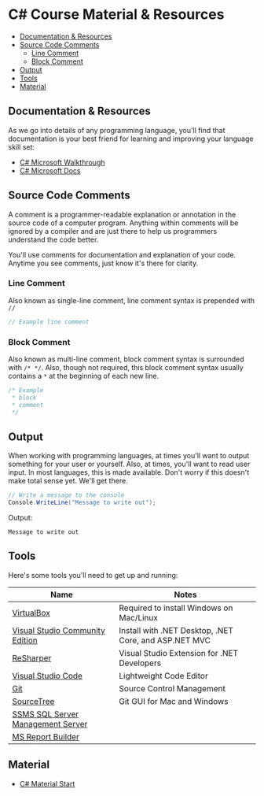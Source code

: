 # C# Course Material & Resources

* [Documentation & Resources](#documentation-resources)
* [Source Code Comments](#source-code-comments)
  * [Line Comment](#line-comment)
  * [Block Comment](#block-comment)
* [Output](#output)
* [Tools](#tools)
* [Material](#material)

## Documentation & Resources

As we go into details of any programming language, you'll find that documentation is your best friend for learning and improving your language skill set:

* [C# Microsoft Walkthrough](https://msdn.microsoft.com/en-us/library/jj153219.aspx)
* [C# Microsoft Docs](https://docs.microsoft.com/en-us/dotnet/csharp/)

## Source Code Comments

A comment is a programmer-readable explanation or annotation in the source code of a computer program. Anything within comments will be ignored by a compiler and are just there to help us programmers understand the code better.

You'll use comments for documentation and explanation of your code. Anytime you see comments, just know it's there for clarity.

### Line Comment

Also known as single-line comment, line comment syntax is prepended with `//`

```cs
// Example line comment
```

### Block Comment

Also known as multi-line comment, block comment syntax is surrounded with `/* */`. Also, though not required, this block comment syntax usually contains a `*` at the beginning of each new line.

```cs
/* Example
 * block
 * comment
 */
```

## Output

When working with programming languages, at times you'll want to output something for your user or yourself. Also, at times, you'll want to read user input. In most languages, this is made available. Don't worry if this doesn't make total sense yet. We'll get there.

```cs
// Write a message to the console
Console.WriteLine("Message to write out");
```

Output:

```output
Message to write out
```

## Tools

Here's some tools you'll need to get up and running:

| Name                                                                                | Notes                                                 |
| ----------------------------------------------------------------------------------- | ----------------------------------------------------- |
| [VirtualBox](https://www.virtualbox.org/wiki/Downloads)                             | Required to install Windows on Mac/Linux              |
| [Visual Studio Community Edition](https://www.visualstudio.com)                     | Install with .NET Desktop, .NET Core, and ASP.NET MVC |
| [ReSharper](https://www.jetbrains.com/resharper)                                    | Visual Studio Extension for .NET Developers           |
| [Visual Studio Code](https://code.visualstudio.com)                                 | Lightweight Code Editor                               |
| [Git](https://git-scm.com)                                                          | Source Control Management                             |
| [SourceTree](https://www.sourcetreeapp.com)                                         | Git GUI for Mac and Windows                           |
| [SSMS SQL Server Management Server](https://go.microsoft.com/fwlink/?linkid=858904) |                                                       |
| [MS Report Builder](https://www.microsoft.com/en-us/download/details.aspx?id=53613) |                                                       |

## Material

* [C# Material Start](variables.markdown)
